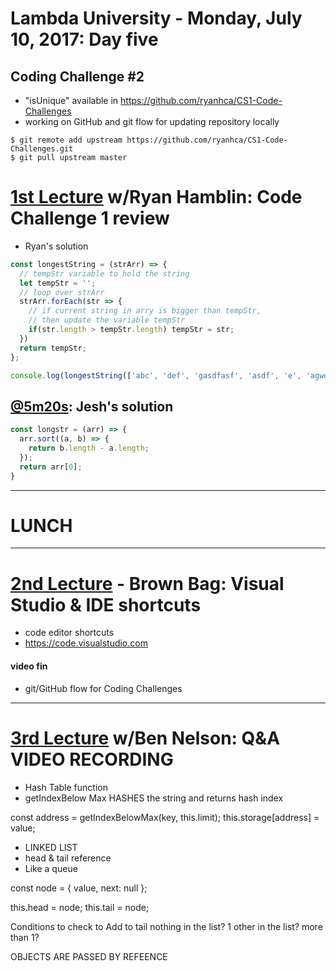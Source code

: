 # Lambda University - Monday, July 10, 2017: Day five
## Coding Challenge #2
- "isUnique" available in https://github.com/ryanhca/CS1-Code-Challenges
- working on GitHub and git flow for updating repository locally

```console
$ git remote add upstream https://github.com/ryanhca/CS1-Code-Challenges.git
$ git pull upstream master
```

# [1st Lecture](https://youtu.be/juZvUpn4j5Y) w/Ryan Hamblin: Code Challenge 1 review
- Ryan's solution

```js
const longestString = (strArr) => {
  // tempStr variable to hold the string
  let tempStr = '';
  // loop over strArr
  strArr.forEach(str => {
    // if current string in arry is bigger than tempStr,
    // then update the variable tempStr
    if(str.length > tempStr.length) tempStr = str;
  })
  return tempStr;
};

console.log(longestString(['abc', 'def', 'gasdfasf', 'asdf', 'e', 'agwoaiengpoing', 'pp']));
```

## [@5m20s](https://youtu.be/juZvUpn4j5Y?t=5m20s): Jesh's solution

```js
const longstr = (arr) => {
  arr.sort((a, b) => {
    return b.length - a.length;
  });
  return arr[0];
}
```

***
# LUNCH
***

# [2nd Lecture](https://youtu.be/bAkjh-jZY8M) - Brown Bag: Visual Studio & IDE shortcuts
- code editor shortcuts
- https://code.visualstudio.com
#### video fin
- git/GitHub flow for Coding Challenges

***

# [3rd Lecture](https://youtu.be/7sMfjChMVaQ) w/Ben Nelson: Q&A VIDEO RECORDING
- Hash Table function
- getIndexBelow Max HASHES the string and returns hash index

const address = getIndexBelowMax(key, this.limit);
this.storage[address] = value;

- LINKED LIST
- head & tail reference
- Like a queue

const node = {
  value,
  next: null
};

this.head = node;
this.tail = node;

Conditions to check to Add to tail
nothing in the list?
1 other in the list?
more than 1?

OBJECTS ARE PASSED BY REFEENCE
